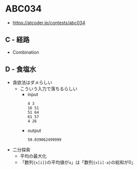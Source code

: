 # ABC034
* https://atcoder.jp/contests/abc034


## C - 経路
* Combination


## D - 食塩水
* 貪欲法はダメらしい
  - こういう入力で落ちるらしい
    - input
      ```
      4 3
      16 51
      51 64
      61 57
      4 26
      ```
    - output
      ```
      59.039062499999
      ```
* 二分探索
  - 平均の最大化
  - 「数列`{x[i]}`の平均値が`a`」は「数列`{x[i]-a}`の総和が0」
